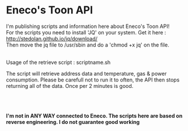 Eneco's Toon API
==============

I'm publishing scripts and information here about Eneco's Toon API!<br />
For the scripts you need to install 'JQ' on your system. Get it here : http://stedolan.github.io/jq/download/<br />
Then move the jq file to /usr/sbin and do a 'chmod +x jq' on the file.<br /><br />

Usage of the retrieve script :
scriptname.sh <emailadres> <password>

The script will retrieve address data and temperature, gas & power consumption. Please be carefull not to run it to often, the API then stops returning all of the data.
Once per 2 minutes is good.

<br /><br /><br />
<b>I'm not in ANY WAY connected to Eneco. The scripts here are based on reverse engineering. I do not guarantee good working</b>